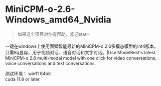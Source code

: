 # MiniCPM-o-2.6-Windows_amd64_Nvidia
> 如果这个项目对你有帮助，欢迎star⭐

一键在windows上使用面壁智能最新的MiniCPM-o 2.6多模态模型的int4版本，只需8g显存，用于视频对话、语音对话和文字对话。|Use ModelBest's latest MiniCPM-o 2.6 multi-modal model with one click for video conversations, voice conversations and text conversations.

测试环境：
win11 64bit<br>
cuda 11.8 or later

